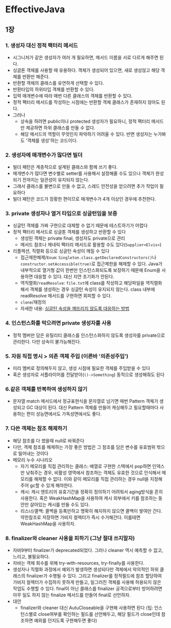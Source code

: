# EffectiveJava

## 1장
### 1. 생성자 대신 정적 팩터리 메서드
- 시그니처가 같은 생성자가 여러 개 필요하면, 메서드 이름을 서로 다르게 해주면 된다.
- 싱글톤 객체를 사용할 때 유용하다. 객체가 생성되어 있으면, 새로 생성않고 해당 객체를 반환만 해준다.
- 반환할 객체의 클래스를 유연하게 선택할 수 있다.
- 반환타입의 하위타입 객체를 반환할 수 있다.
- 입력 매개변수에 따라 매번 다른 클래스의 객체를 반환할 수 있다.
- 정적 팩터리 메서드를 작성하는 시점에는 반환할 객체 클래스가 존재하지 않아도 된다.
- 그러나
  - 상속을 하려면 public이나 protected 생성자가 필요하니, 정적 팩터리 메서드만 제공하면 하위 클래스를 만들 수 없다.
  - 해당 메서드의 역할이 무엇인지 파악하기 어려울 수 있다. 반면 생성자는 누가봐도 '객체를 생성'하는 코드이다.

### 2. 생성자에 매개변수가 많다면 빌더
- 빌더 패턴은 계층적으로 설계된 클래스와 함께 쓰기 좋다.
- 매개변수가 많다면 변수별로 setter를 사용해서 설정해줄 수도 있으나 객체가 완성되기 전까지는 일관성이 유지되지 않는다. 
- 그래서 클래스를 불변으로 만들 수 없고, 스레드 안전성을 얻으려면 추가 작업이 필요하다
- 빌더 패턴은 코드가 장황한 편이므로 매개변수가 4개 이상인 경우에 추천한다.

### 3. private 생성자나 열거 타입으로 싱글턴임을 보증
- 싱글턴 객체를 가짜 구현으로 대체할 수 없기 때문에 테스트하기가 어렵다
- 정적 팩터리 메서드로 싱글톤 객체를 생성하고 반환할 수 있다
  - 생성된 객체는 private final, 생성자도 private으로 관리
  - 메서드 참조나 제네릭 팩터리 메서드로 활용할 수도 있다(`Supplier<Elvis>`)
- 리플렉션, 직렬화 등으로 싱글턴 속성이 깨질 수 있다
  - 접근제한해제/`Enum`: `Singleton.class.getDeclaredConstructors()`나 `constructor.setAccessible(true)`로 접근제한을 해제할 수 있다. Java가 내부적으로 열거형 값이 한번만 인스턴스화되도록 보장하기 때문에 Enum을 사용하면 대응할 수 있다. 대신 지연 초기화가 안된다.
  - 역직렬화/`readResolve`: `file.txt`에 class를 작성하고 해당파일을 역직렬화해서 객체를 생성하는 경우 싱글턴 속성이 유지되지 않는다. class 내부에 readResolve 메서드를 구현하면 회피할 수 있다.
  - `clone`/재정의
  - 자세한 내용: [싱글턴 속성을 깨뜨리지 않도록 대응하는 방법](https://www.geeksforgeeks.org/prevent-singleton-pattern-reflection-serialization-cloning/)

### 4. 인스턴스화를 막으려면 private 생성자를 사용
- 정적 멤버만 담은 유틸리티 클래스를 인스턴스화하지 않도록 생성자를 private으로 관리한다. 다만 상속이 불가능해진다.

### 5. 자원 직접 명시 > 의존 객체 주입 (이른바 '의존성주입')
- 미리 멤버로 정의해두지 않고, 생성 시점에 필요한 객체를 주입받을 수 있다
- 혹은 생성자로 서플라이어를 전달받아(`()->Something`) 동적으로 생성해줘도 된다

### 6.같은 객체를 반복하여 생성하지 않기
- 문자열 match 메서드에서 정규표현식을 문자열로 넘기면 매번 Pattern 객체가 생성되고 GC 대상이 된다. 대신 Pattern 객체를 만들어 캐싱해두고 필요할때마다 사용하는 편이 성능면에서도 가독성면에서도 좋다.

### 7. 다쓴 객체는 참조 해제하기
- 해당 참조를 다 썼을때 null로 바꿔준다
- 다만, 객체 참조를 해제하는 가장 좋은 방법은 그 참조를 담은 변수를 유효범위 밖으로 밀어내는 것이다
- 메모리 누수 시나리오
  - 자기 메모리를 직접 관리하는 클래스: 배열로 구현한 스택에서 pop하면 인덱스만 낮춰주는 경우, 비활성 영역에서 참조하는 객체도 유효한 것으로 인식해서 메모리를 해제할 수 없다. 이와 같이 메모리를 직접 관리하는 경우 null을 지정해주어 gc할 수 있게 해야한다.
  - 캐시: 캐시 엔트리의 유효기간을 정확히 정의하기 어려워서 aging방식을 흔히 사용한다. 혹은 WeakHashMap을 사용하여 캐시 외부에서 키를 참조하는 동안만 살아있는 캐시를 만들 수도 있다.
  - 리스너/콜백: 콜백을 등록만하고 명확히 해지하지 않으면 콜백이 쌓여만 간다. 약한참조로 저장하면 가비지 컬렉터가 즉시 수거해간다. 이를테면 WeakHashMap을 사용하자.

### 8. finalizer와 cleaner 사용을 피하기 (그냥 절대 쓰지말자)
- 자바9부터 finalizer가 deprecated되었다. 그러나 cleaner 역시 예측할 수 없고, 느리고, 불필요하다.
- 자바는 객체 회수를 위해 try-with-resources, try-finally를 사용한다.
- 생성자나 직렬화 과정에서 예외가 발생하면 생성되다만 객체에서 악의적인 하위 클래스의 finalizer가 수행될 수 있다. 그리고 finalizer를 정적필드에 참조 할당하여 가비지 컬렉터가 수집하지 못하게 만들고, 일그러진 객체를 사용해 허용되지 않은 작업도 수행할 수 있다. final이 아닌 클래스를 finalizer 공격으로부터 방어하려면 아무 일도 하지 않는 finalize 메서드를 만들어 final로 선언하자.
- 대안
  - finalizer와 cleaner 대신 AutuCloseable을 구현해 사용하면 된다 (팁: 인스턴스별로 close여부를 확인하는 필드를 선언해두고, 해당 필드가 close인데 참조하면 예외를 던지도록 구현해두면 좋다)
